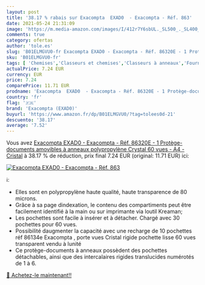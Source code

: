 ```yaml
---
layout: post
title: '38.17 % rabais sur Exacompta  EXAD0  - Exacompta - Réf. 863'
date: 2021-05-24 21:31:09
image: 'https://m.media-amazon.com/images/I/412r7Y6sbUL._SL500_._SL400_.jpg'
comments: true
category: ofertas
author: 'tole.es'
slug: 'B01ELMGVU0-fr Exacompta EXAD0 - Exacompta - Réf. 86320E - 1 Protège-...'
sku: 'B01ELMGVU0-fr'
tags: [ 'Chemises','Classeurs et chemises','Classeurs à anneaux','Fournitures de bureau','Petites fournitures','Reliures','Reliures et accessoires','exacompta (exad0)', ]
actualPrice: 7.24 EUR
currency: EUR
price: 7.24
comparePrice: 11.71 EUR
prodname: 'Exacompta  EXAD0  - Exacompta - Réf. 86320E - 1 Protège-documents amovibles à anneaux polypropylène Crystal 60 vues - A4 - Cristal'
country: 'fr'
flag: '🇫🇷'
brand: 'Exacompta (EXAD0)'
buyurl: 'https://www.amazon.fr/dp/B01ELMGVU0/?tag=tolees0d-21'
descuento: '38.17'
average: '7.52'
---
```


Vous avez [Exacompta  EXAD0  - Exacompta - Réf. 86320E - 1 Protège-documents amovibles à anneaux polypropylène Crystal 60 vues - A4 - Cristal](https://www.amazon.fr/dp/B01ELMGVU0/?tag=tolees0d-21)  à  38.17 % de réduction, prix final  7.24 EUR (original: 11.71 EUR) ici:

[![Exacompta  EXAD0  - Exacompta - Réf. 863](https://m.media-amazon.com/images/I/412r7Y6sbUL._SL500_._SL400_.jpg)](https://www.amazon.fr/dp/B01ELMGVU0/?tag=tolees0d-21)

ℹ️:

- Elles sont en polypropylène haute qualité, haute transparence de 80 microns.
- Grâce à sa page dindexation, le contenu des compartiments peut être facilement identifié à la main ou sur imprimante via loutil Kreaman;
- Les pochettes sont facile à insérer et à détacher. Chargé avec 30 pochettes pour 60 vues.
- Possibilité daugmenter la capacité avec une recharge de 10 pochettes réf 86134e Exacompta , porte vues Cristal rigide pochette lisse 60 vues transparent vendu à lunité
- Ce protège-documents à anneaux possèdent des pochettes détachables, ainsi que des intercalaires rigides translucides numérotés de 1 à 6.

[🛒 Achetez-le maintenant!!](https://www.amazon.fr/dp/B01ELMGVU0/?tag=tolees0d-21)
